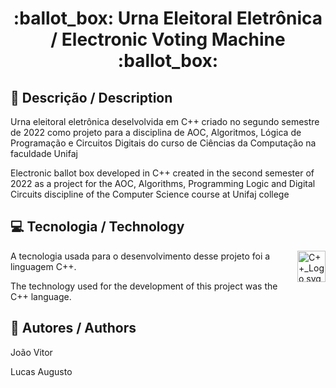 <h1 align="center"> :ballot_box: Urna Eleitoral Eletrônica / Electronic Voting Machine :ballot_box: </h1>

## :pencil: Descrição / Description
<p align="left"> Urna eleitoral eletrônica deselvolvida em C++ criado no segundo semestre de 2022 como projeto para a disciplina de AOC, Algoritmos, Lógica de Programação e Circuitos Digitais do curso de Ciências da Computação na faculdade Unifaj </p>
<p align="lef"> Electronic ballot box developed in C++ created in the second semester of 2022 as a project for the AOC, Algorithms, Programming Logic and Digital Circuits discipline of the Computer Science course at Unifaj college </p>

## :computer: Tecnologia / Technology
<img align="right" width="45" height="50" alt="C++_Logo svg" src="https://github.com/user-attachments/assets/2869ee20-78c6-44b3-a907-76eff7a57897" />
<p align="left"> A tecnologia usada para o desenvolvimento desse projeto foi a linguagem C++. </p>
<p align="left"> The technology used for the development of this project was the C++ language. </p>

## :bust_in_silhouette:	 Autores / Authors
<p align="left"> João Vitor </p>
<p align="left"> Lucas Augusto </p>
